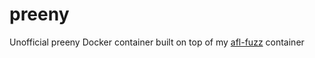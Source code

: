 # preeny
Unofficial preeny Docker container built on top of my
[afl-fuzz](https://github.com/0x6c7862/afl-fuzz) container
